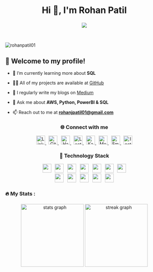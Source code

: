 <h1 align="center">
    Hi 👋, I'm Rohan Patil
</h1>

<h3 align="center"><img src="https://readme-typing-svg.herokuapp.com/?font=Righteous&size=35&center=true&vCenter=true&width=500&height=70&duration=3000&lines=An+Aspiring+Data+Scientist;An+Aspiring+Data+Analyst;" /></h3>

<br/>

<p align="left">
  <img src="https://komarev.com/ghpvc/?username=rohanpatil01&label=Profile%20views&color=blueviolet&style=flat-square" alt="rohanpatil01" />
</p>

## 🚀 Welcome to my profile! 

- 🌱 I’m currently learning more about **SQL** 
  
- 👨‍💻 All of my projects are available at [GitHub](https://github.com/RohanPatil01)
  
- 📝 I regularly write my blogs on [Medium](https://medium.com/@rohanjpatil63)
  
- 💬 Ask me about **AWS, Python, PowerBI & SQL** 
  
- 📫 Reach out to me at **rohanjpatil01@gmail.com**

<h3 align="center">🌐 Connect with me</h3>
<div align="center">
  <a href="https://www.linkedin.com/in/rohanpatil01/" target="_blank" rel="noopener noreferrer">
    <img height="28" src="https://img.shields.io/badge/LinkedIn-0077B5?style=for-the-badge&logo=linkedin&logoColor=white" alt="LinkedIn" />
  </a>
  &nbsp;
  <a href="https://github.com/rohanpatil01" target="_blank" rel="noopener noreferrer">
    <img height="28" src="https://img.shields.io/badge/GitHub-181717?style=for-the-badge&logo=github&logoColor=white" alt="GitHub" />
  </a>
  &nbsp;
  <a href="https://www.hackerrank.com/profile/rohanjpatil63" target="_blank" rel="noopener noreferrer">
    <img height="28" src="https://img.shields.io/badge/HackerRank-2EC866?style=for-the-badge&logo=hackerrank&logoColor=white" alt="HackerRank" />
  </a>
  &nbsp;
  <a href="https://leetcode.com/Rohanjpatil6/" target="_blank" rel="noopener noreferrer">
    <img height="28" src="https://img.shields.io/badge/LeetCode-FFA116?style=for-the-badge&logo=leetcode&logoColor=white" alt="LeetCode" />
  </a>
  &nbsp;
  <a href="https://www.kaggle.com/rohanpatil63" target="_blank" rel="noopener noreferrer">
    <img height="28" src="https://img.shields.io/badge/Kaggle-20BEFF?style=for-the-badge&logo=kaggle&logoColor=white" alt="Kaggle" />
  </a>
  &nbsp;
  <a href="https://medium.com/@rohanjpatil63" target="_blank" rel="noopener noreferrer">
    <img height="28" src="https://img.shields.io/badge/Medium-12100E?style=for-the-badge&logo=medium&logoColor=white" alt="Medium" />
  </a>
  &nbsp;
  <a href="mailto:rohanjpatil01@gmail.com" target="_blank" rel="noopener noreferrer">
    <img height="28" src="https://img.shields.io/badge/Gmail-D14836?style=for-the-badge&logo=gmail&logoColor=white" alt="Email" />
  </a>
  &nbsp;
  <a href="https://www.instagram.com/rohanjpatil6" target="_blank" rel="noopener noreferrer">
    <img height="28" src="https://img.shields.io/badge/Instagram-E4405F?style=for-the-badge&logo=instagram&logoColor=white" alt="Instagram" />
  </a>
</div>


<h3 align="center">🔭 Technology Stack</h3>


<div align="center">
    <img height="28" src="https://img.shields.io/badge/-Python-3776AB?style=flat&logo=python&logoColor=white">
    &nbsp;
    <img height="28" src="https://img.shields.io/badge/-NumPy-013243?style=flat&logo=numpy&logoColor=white">
    &nbsp;
    <img height="28" src="https://img.shields.io/badge/-Pandas-150458?style=flat&logo=pandas&logoColor=white">
    &nbsp;
    <img height="28" src="https://img.shields.io/badge/-SciKitLearn-F7931E?style=flat&logo=scikit-learn&logoColor=white">
    &nbsp;
    <img height="28" src="https://img.shields.io/badge/-Streamlit-FF4B4B?style=flat&logo=streamlit&logoColor=white">
    &nbsp;
    <img height="28" src="https://img.shields.io/badge/-SQL-003B57?style=flat&logo=sql&logoColor=white">
    &nbsp;
    <img height="28" src="https://img.shields.io/badge/-PowerBI-F2C811?style=flat&logo=powerbi&logoColor=black">
</div>

<div align="center">
    <img height="28" src="https://img.shields.io/badge/-Excel-217346?style=flat&logo=microsoft-excel&logoColor=white">
    &nbsp;
    <img height="28" src="https://img.shields.io/badge/-BeautifulSoup-141414?style=flat&logo=beautifulsoup&logoColor=white">
    &nbsp;
    <img height="28" src="https://img.shields.io/badge/-Netlify-00C7B7?style=flat&logo=netlify&logoColor=white">
    &nbsp;
    <img height="28" src="https://img.shields.io/badge/-AWS-232F3E?style=flat&logo=amazon-aws&logoColor=white">
    &nbsp;
    <img height="28" src="https://img.shields.io/badge/-Git-F05032?style=flat&logo=git&logoColor=white">
</div>



<h3 align="left">🔥   My Stats :</h3>

###

<div align="center">
  <img src="https://github-readme-stats.vercel.app/api?username=rohanpatil01&hide_title=false&hide_rank=false&show_icons=true&include_all_commits=true&count_private=true&disable_animations=false&theme=dark&locale=en&hide_border=false&order=1" height="200" alt="stats graph"  />
  <img src="https://streak-stats.demolab.com?user=rohanpatil01&locale=en&mode=daily&theme=dark&hide_border=false&border_radius=5&order=3" height="200" alt="streak graph"  />
</div>

